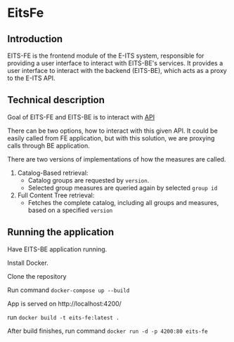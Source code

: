 # EitsFe

## Introduction
EITS-FE is the frontend module of the E-ITS system, responsible for providing a user interface to interact with EITS-BE's services. 
It provides a user interface to interact with the backend (EITS-BE), which acts as a proxy to the E-ITS API.

## Technical description
Goal of EITS-FE and EITS-BE is to interact with [API](https://eits.ria.ee/swagger-ui/index.html)

There can be two options, how to interact with this given API.
It could be easily called from FE application, but with this solution, we are proxying calls through BE application.

There are two versions of implementations of how the measures are called.
1. Catalog-Based retrieval:
   * Catalog groups are requested by `version`.
   * Selected group measures are queried again by selected `group id`
2. Full Content Tree retrieval:
   * Fetches the complete catalog, including all groups and measures, based on a specified `version`

## Running the application
Have EITS-BE application running.

Install Docker.

Clone the repository

Run command `docker-compose up --build`

App is served on http://localhost:4200/

run `docker build -t eits-fe:latest .`

After build finishes, run command `docker run -d -p 4200:80 eits-fe`
